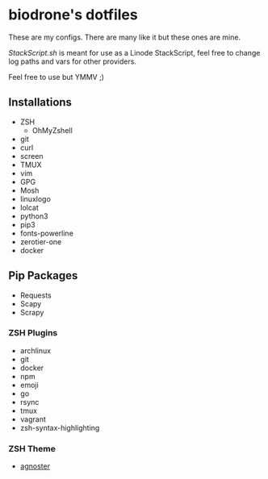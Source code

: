 # biodrone's dotfiles

These are my configs. There are many like it but these ones are mine. 

_StackScript.sh_ is meant for use as a Linode StackScript, feel free to change log paths and vars for other providers.

Feel free to use but YMMV ;)

## Installations

- ZSH
  - OhMyZshell
- git
- curl
- screen
- TMUX
- vim
- GPG
- Mosh
- linuxlogo
- lolcat
- python3
- pip3
- fonts-powerline
- zerotier-one
- docker

## Pip Packages

- Requests
- Scapy
- Scrapy

### ZSH Plugins

- archlinux
- git
- docker
- npm
- emoji
- go
- rsync
- tmux
- vagrant
- zsh-syntax-highlighting

### ZSH Theme 

- [agnoster](https://github.com/ohmyzsh/ohmyzsh/wiki/Themes#agnoster)
